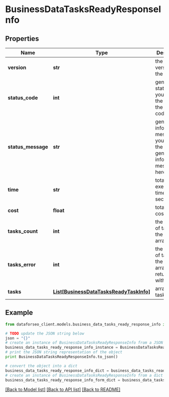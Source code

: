 # BusinessDataTasksReadyResponseInfo


## Properties

Name | Type | Description | Notes
------------ | ------------- | ------------- | -------------
**version** | **str** | the current version of the API | [optional] 
**status_code** | **int** | general status code you can find the full list of the response codes here | [optional] 
**status_message** | **str** | general informational message you can find the full list of general informational messages here | [optional] 
**time** | **str** | total execution time, seconds | [optional] 
**cost** | **float** | total tasks cost, USD | [optional] 
**tasks_count** | **int** | the number of tasks in the tasks array | [optional] 
**tasks_error** | **int** | the number of tasks in the tasks array returned with an error | [optional] 
**tasks** | [**List[BusinessDataTasksReadyTaskInfo]**](BusinessDataTasksReadyTaskInfo.md) | array of tasks | [optional] 

## Example

```python
from dataforseo_client.models.business_data_tasks_ready_response_info import BusinessDataTasksReadyResponseInfo

# TODO update the JSON string below
json = "{}"
# create an instance of BusinessDataTasksReadyResponseInfo from a JSON string
business_data_tasks_ready_response_info_instance = BusinessDataTasksReadyResponseInfo.from_json(json)
# print the JSON string representation of the object
print BusinessDataTasksReadyResponseInfo.to_json()

# convert the object into a dict
business_data_tasks_ready_response_info_dict = business_data_tasks_ready_response_info_instance.to_dict()
# create an instance of BusinessDataTasksReadyResponseInfo from a dict
business_data_tasks_ready_response_info_form_dict = business_data_tasks_ready_response_info.from_dict(business_data_tasks_ready_response_info_dict)
```
[[Back to Model list]](../README.md#documentation-for-models) [[Back to API list]](../README.md#documentation-for-api-endpoints) [[Back to README]](../README.md)


